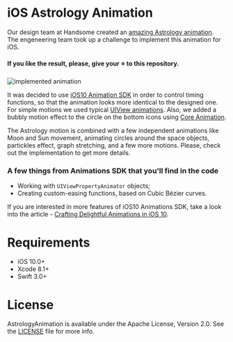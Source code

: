 # iOS Astrology Animation

Our design team at Handsome created an [amazing Astrology animation](https://dribbble.com/shots/2299696-Astrology-Mobile-App-Animation). 
The engeneering team took up a challenge to implement this animation for iOS.

#### If you like the result, please, give your :star: to this repository.

![implemented animation](https://user-images.githubusercontent.com/2081318/29116685-70f27a12-7d1d-11e7-9cda-0dcc4662ddb9.gif)

It was decided to use [iOS10 Animation SDK](https://developer.apple.com/reference/uikit/uiviewanimating) in order to control timing functions, so that the animation looks more identical to the designed one. For simple motions we used typical [UIView animations](https://developer.apple.com/documentation/uikit/uiview/1622515-animatewithduration). Also, we added a bubbly motion effect to the circle on the bottom icons using [Core Animation](https://developer.apple.com/documentation/quartzcore/cabasicanimation).

The Astrology motion is combined with a few independent animations like Moon and Sun movement, animating circles around the space objects, partickles effect, graph stretching, and a few more motions. Please, check out the implementation to get more details.

### A few things from Animations SDK that you'll find in the code

- Working with `UIViewPropertyAnimator` objects;
- Creating custom-easing functions, based on Cubic Bézier curves.


If you are interested in more features of iOS10 Animations SDK, take a look into the article - [Crafting Delightful Animations in iOS 10](http://handsome.is/crafting-delightful-animations-in-ios-10/).

# Requirements
- iOS 10.0+
- Xcode 8.1+
- Swift 3.0+

# License
AstrologyAnimation is available under the Apache License, Version 2.0. See the [LICENSE](./LICENSE) file for more info.
